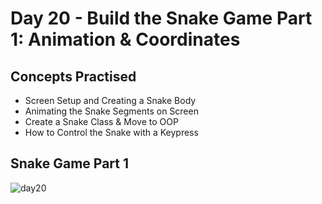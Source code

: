 # Day 20 - Build the Snake Game Part 1: Animation & Coordinates
## Concepts Practised
- Screen Setup and Creating a Snake Body
- Animating the Snake Segments on Screen
- Create a Snake Class & Move to OOP
- How to Control the Snake with a Keypress
## Snake Game Part 1
![day20](https://user-images.githubusercontent.com/98851253/154784028-531ee1a9-af23-4642-9a5d-36d9e2627c8e.gif)